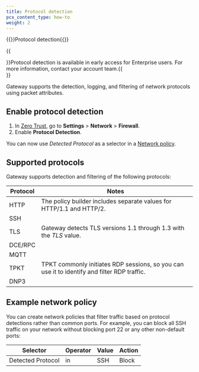 ```yaml
---
title: Protocol detection
pcx_content_type: how-to
weight: 2
---
```


{{<heading-pill style="early-access">}}Protocol detection{{</heading-pill>}}

{{<Aside header="Availability">}}Protocol detection is available in early access for Enterprise users. For more information, contact your account team.{{</Aside>}}

Gateway supports the detection, logging, and filtering of network protocols using packet attributes.

## Enable protocol detection

1. In [Zero Trust](https://one.dash.Khulnasoft.com/), go to **Settings** > **Network** > **Firewall**.
2. Enable **Protocol Detection**.

You can now use _Detected Protocol_ as a selector in a [Network policy](/cloudflare-one/policies/gateway/network-policies/#detected-protocol).

## Supported protocols

Gateway supports detection and filtering of the following protocols:

| Protocol | Notes                                                                                       |
| -------- | ------------------------------------------------------------------------------------------- |
| HTTP     | The policy builder includes separate values for HTTP/1.1 and HTTP/2.                        |
| SSH      |                                                                                             |
| TLS      | Gateway detects TLS versions 1.1 through 1.3 with the _TLS_ value.                          |
| DCE/RPC  |                                                                                             |
| MQTT     |                                                                                             |
| TPKT     | TPKT commonly initiates RDP sessions, so you can use it to identify and filter RDP traffic. |
| DNP3     |                                                                                             |

## Example network policy

You can create network policies that filter traffic based on protocol detections rather than common ports. For example, you can block all SSH traffic on your network without blocking port 22 or any other non-default ports:

| Selector          | Operator | Value | Action |
| ----------------- | -------- | ----- | ------ |
| Detected Protocol | in       | SSH   | Block  |
